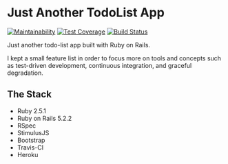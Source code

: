 # Just Another TodoList App

[![Maintainability](https://api.codeclimate.com/v1/badges/0e000a54e3c49432d99c/maintainability)](https://codeclimate.com/github/thomasjlee/justanothertodolist/maintainability)
[![Test Coverage](https://api.codeclimate.com/v1/badges/0e000a54e3c49432d99c/test_coverage)](https://codeclimate.com/github/thomasjlee/justanothertodolist/test_coverage)
[![Build Status](https://travis-ci.org/thomasjlee/justanothertodolist.svg?branch=master)](https://travis-ci.org/thomasjlee/justanothertodolist)

Just another todo-list app built with Ruby on Rails.

I kept a small feature list in order to focus more on tools and concepts such as test-driven development, continuous integration, and graceful degradation.

## The Stack

- Ruby 2.5.1
- Ruby on Rails 5.2.2
- RSpec
- StimulusJS
- Bootstrap
- Travis-CI
- Heroku
